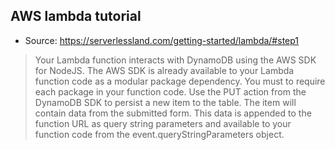 ## AWS lambda tutorial
* Source: https://serverlessland.com/getting-started/lambda/#step1
>Your Lambda function interacts with DynamoDB using the AWS SDK for NodeJS. The AWS SDK is already available to your Lambda function code as a modular package dependency. You must to require each package in your function code.
>Use the PUT action from the DynamoDB SDK to persist a new item to the table. The item will contain data from the submitted form. This data is appended to the function URL as query string parameters and available to your function code from the event.queryStringParameters object.